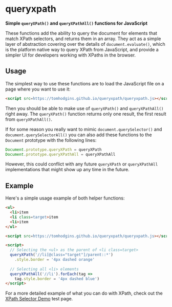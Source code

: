 # queryxpath

**Simple `queryXPath()` and `queryXPathAll()` functions for JavaScript**

These functions add the ability to query the document for elements that match XPath selectors, and returns them in an array. They act as a simple layer of abstraction covering over the details of `document.evaluate()`, which is the platform native way to query XPath from JavaScript, and provide a simpler UI for developers working with XPaths in the browser.

## Usage

The simplest way to use these functions are to load the JavaScript file on a page where you want to use it:

```html
<script src=https://tomhodgins.github.io/queryxpath/queryxpath.js></script>
```

Then you should be able to make use of `queryXPath()` and `queryXPathAll()` right away. The `queryXPath()` function returns only one result, the first result from `queryXPathAll()`.

If for some reason you really want to mimic `document.querySelector()` and `document.querySelectorAll()` you can also add these functions to the `Document` prototype with the following lines:

```js
Document.prototype.queryXPath = queryXPath
Document.prototype.queryXPathAll = queryXPathAll
```

However, this could conflict with any future `queryXPath` or `queryXPathAll` implementations that might show up any time in the future.

## Example

Here's a simple usage example of both helper functions:

```html
<ul>
  <li>item
  <li class=target>item
  <li>item
</ul>

<script src=https://tomhodgins.github.io/queryxpath/queryxpath.js></script>

<script>
  // Selecting the <ul> as the parent of <li class=target>
  queryXPath('//li[@class="target"]/parent::*')
    .style.border = '4px dashed orange'
    
  // Selecting all <li> elements
  queryXPathAll('//li').forEach(tag => 
    tag.style.border = '4px dashed blue')
</script>
```

For a more detailed example of what you can do with XPath, check out the [XPath Selector Demo](http://tomhodgins.github.io/queryxpath/tests/xpath-selector-test.html) test page.